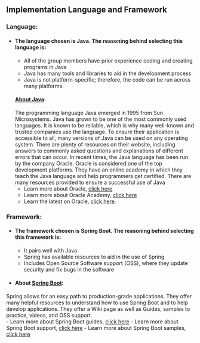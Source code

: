 ## Implementation Language and Framework
### Language:
- #### The language chosen is Java. The reasoning behind selecting this language is:
	- All of the group members have prior experience coding and creating programs in Java
   	- Java has many tools and libraries to aid in the development process
	- Java is not platform-specific; therefore, the code can be run across many platforms.
   #### [About Java](https://www.java.com/en/download/help/whatis_java.html):
  The programming language Java emerged in 1995 from Sun Microsystems. Java has grown to be one of the most commonly used languages. It is known to be reliable, which is why many well-known and trusted companies use the language. To ensure their application is accessible to all, many versions of Java can be used on any operating system. There are plenty of resources on their website, including answers to commonly asked questions and explanations of different errors that can occur. In recent times, the Java language has been run by the company Oracle. Oracle is considered one of the top development platforms. They have an online academy in which they teach the Java language and help programmers get certified. There are many resources provided to ensure a successful use of Java
  - Learn more about Oracle, [click here](https://www.java.com/en/)
  - Learn more about Oracle Academy, [click here](https://academy.oracle.com/en/oa-web-overview.html)
  - Learn the latest on Oracle, [click here](https://www.oracle.com/).
### Framework:
- #### The framework chosen is Spring Boot. The reasoning behind selecting this framework is: 
	- It pairs well with Java
   	- Spring has available resources to aid in the use of Spring
   	- Includes Open Source Software support (OSS), where they update security and fix bugs in the software
 - #### About [Spring Boot](https://spring.io/projects/spring-boot#overview):
Spring allows for an easy path to production-grade applications. They offer many helpful resources to understand how to use Spring Boot and to help develop applications. They offer a Wiki page as well as Guides, samples to practice, videos, and OSS support.   
 	- Learn more about Spring Boot guides, [click here](https://spring.io/projects/spring-boot#learn)
	- Learn more about Spring Boot support, [click here](https://spring.io/projects/spring-boot#support)
 	- Learn more about Spring Boot samples, [click here](https://spring.io/projects/spring-boot#samples)
 
